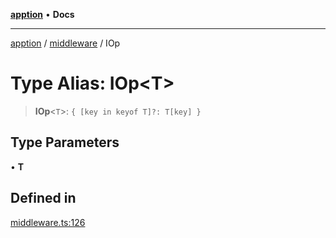 [**apption**](../../README.md) • **Docs**

***

[apption](../../modules.md) / [middleware](../README.md) / IOp

# Type Alias: IOp\<T\>

> **IOp**\<`T`\>: `{ [key in keyof T]?: T[key] }`

## Type Parameters

• **T**

## Defined in

[middleware.ts:126](https://github.com/mksunny1/apption/blob/76ef749a5be7d197c14269d0b969e6bfc0fc29cb/src/middleware.ts#L126)
